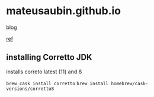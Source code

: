 # mateusaubin.github.io
blog

[ref](http://jmcglone.com/guides/github-pages/)


## installing Corretto JDK
installs correto latest (11) and 8

``` brew cask install corretto ```
``` brew install homebrew/cask-versions/corretto8 ``` 
